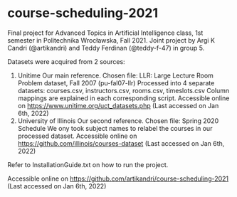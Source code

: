 # course-scheduling-2021

Final project for Advanced Topics in Artificial Intelligence class, 1st semester in Politechnika Wrocławska, Fall 2021.
Joint project by Argi K Candri (@artikandri) and Teddy Ferdinan (@teddy-f-47) in group 5.

Datasets were acquired from 2 sources:

1. Unitime
   Our main reference. Chosen file: LLR: Large Lecture Room Problem dataset, Fall 2007 (pu-fal07-llr)
   Processed into 4 separate datasets: courses.csv, instructors.csv, rooms.csv, timeslots.csv
   Column mappings are explained in each corresponding script.
   Accessible online on https://www.unitime.org/uct_datasets.php (Last accessed on Jan 6th, 2022)
2. University of Illinois
   Our second reference. Chosen file: Spring 2020 Schedule
   We ony took subject names to relabel the courses in our processed dataset.
   Accessible online on https://github.com/illinois/courses-dataset (Last accessed on Jan 6th, 2022)

Refer to InstallationGuide.txt on how to run the project.

Accessible online on https://github.com/artikandri/course-scheduling-2021 (Last accessed on Jan 6th, 2022)
